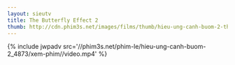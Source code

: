 ```yaml
---
layout: sieutv
title: The Butterfly Effect 2
thumb: http://cdn.phim3s.net/images/films/thumb/hieu-ung-canh-buom-2-the-butterfly-effect-2-2006.jpg
---
```

{% include jwpadv src='//phim3s.net/phim-le/hieu-ung-canh-buom-2_4873/xem-phim//video.mp4' %}